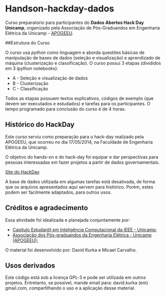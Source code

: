 # Handson-hackday-dados

Curso preparatorio para participantes do **Dados Abertos Hack Day Unicamp**, organizado pela Associação de Pós-Graduandos em Engenharia Elétrica da Unicamp - [APOGEEU](http://www.apogeeu.fee.unicamp.br/).

##Estrutura do Curso

O curso usa *python* como linguagem e aborda questões básicas de manipulação de bases de dados (seleção e visualização) e aprendizado de máquina (clusterização e classificação). O curso possui 3 etapas (divididos em 3 ipython notebooks):

- A - Seleção e visualização de dados
- B - Clusterização
- C - Classificação

Todos as etapas possuem textos explicativos, códigos de exemplo (que devem ser executados e estudados) e tarefas para os participantes. O tempo programado para conclusão do curso é de 4 horas.




## Histórico do HackDay
Este curso serviu como preparação para o hack-day realizado pela APOGEEU, que ocorreu no dia 17/05/2014, na Faculdade de Engenharia Elétrica da Unicamp.

O objetivo do hands-on e do hack-day foi equipar e dar perspectivas para pessoas interessadas em fazer projetos a partir de dados governamentais.

[Site do HackDay](http://www.apogeeu.fee.unicamp.br/dadosabertoshackday)

A base de dados utilizada em algumas tarefas está desativada, de forma que os arquivos apresentados aqui servem para histórico.
Porém, estes podem ser facilmente adaptados, para outros usos.



## Créditos e agradecimento

Essa atividade foi idealizada e planejada conjuntamente por:
- [Capitulo Estudantil em Inteligência Computacional da IEEE - Unicamp](http://sites.ieee.org/sb-unicampcis/);
- [Associação dos Pós-graduandos da Engenharia Elétrica - Unicamp (APOGEEU)](http://www.apogeeu.fee.unicamp.br/);

O material foi desenvolvido por: David Kurka e Micael Carvalho.

## Usos derivados

Este código está sob a licença GPL-3 e pode ser utilizada em outros projetos. Entretanto, se possível, mande email para: david.kurka (em) gmail.com, compartilhando o uso e a aplicação desse material.
